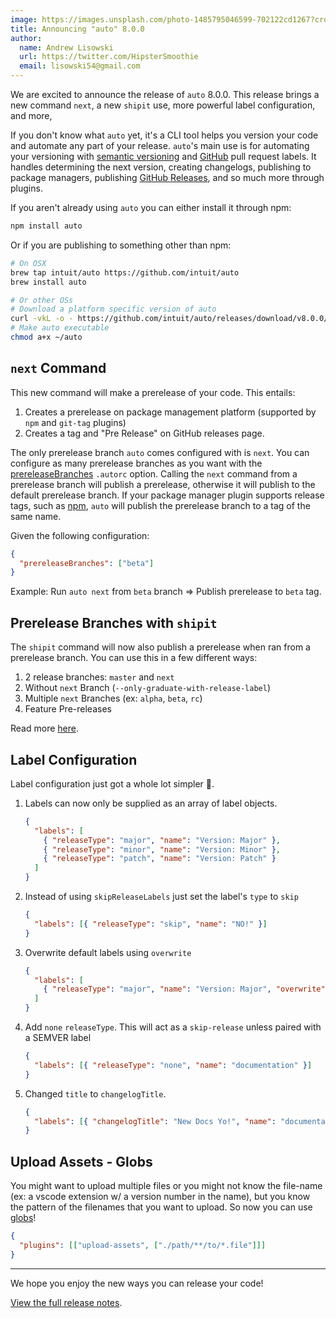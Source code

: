 ```yaml
---
image: https://images.unsplash.com/photo-1485795046599-702122cd1267?crop=entropy&cs=tinysrgb&fit=crop&fm=jpg&h=500&ixid=eyJhcHBfaWQiOjF9&ixlib=rb-1.2.1&q=80&w=1950
title: Announcing "auto" 8.0.0
author:
  name: Andrew Lisowski
  url: https://twitter.com/HipsterSmoothie
  email: lisowski54@gmail.com
---
```


We are excited to announce the release of `auto` 8.0.0.
This release brings a new command `next`, a new `shipit` use, more powerful label configuration, and more,

If you don't know what `auto` yet, it's a CLI tool helps you version your code and automate any part of your release.
`auto`'s main use is for automating your versioning with [semantic versioning](https://semver.org/) and [GitHub](https://github.com/) pull request labels.
It handles determining the next version, creating changelogs, publishing to package managers, publishing [GitHub Releases](https://help.github.com/en/github/administering-a-repository/about-releases), and so much more through plugins.

If you aren't already using `auto` you can either install it through npm:

```sh
npm install auto
```

Or if you are publishing to something other than npm:

```sh
# On OSX
brew tap intuit/auto https://github.com/intuit/auto
brew install auto

# Or other OSs
# Download a platform specific version of auto
curl -vkL -o - https://github.com/intuit/auto/releases/download/v8.0.0/auto-linux.gz | gunzip > ~/auto
# Make auto executable
chmod a+x ~/auto
```

## `next` Command

This new command will make a prerelease of your code. This entails:

1. Creates a prerelease on package management platform (supported by `npm` and `git-tag` plugins)
2. Creates a tag and "Pre Release" on GitHub releases page.

The only prerelease branch `auto` comes configured with is `next`.
You can configure as many prerelease branches as you want with the [prereleaseBranches](../pages/autorc.md#prerelease-branches) `.autorc` option.
Calling the `next` command from a prerelease branch will publish a prerelease, otherwise it will publish to the default prerelease branch.
If your package manager plugin supports release tags, such as [npm](../../plugins/npm/README.md), `auto` will publish the prerelease branch to a tag of the same name.

Given the following configuration:

```json
{
  "prereleaseBranches": ["beta"]
}
```

Example: Run `auto next` from `beta` branch => Publish prerelease to `beta` tag.

## Prerelease Branches with `shipit`

The `shipit` command will now also publish a prerelease when ran from a prerelease branch. You can use this in a few different ways:

1. 2 release branches: `master` and `next`
2. Without `next` Branch (`--only-graduate-with-release-label`)
3. Multiple `next` Branches (ex: `alpha`, `beta`, `rc`)
4. Feature Pre-releases

Read more [here](../pages/generated/shipit.md#prereleases).

## Label Configuration

Label configuration just got a whole lot simpler 🎉.

1. Labels can now only be supplied as an array of label objects.

   ```json
   {
     "labels": [
       { "releaseType": "major", "name": "Version: Major" },
       { "releaseType": "minor", "name": "Version: Minor" },
       { "releaseType": "patch", "name": "Version: Patch" }
     ]
   }
   ```

2. Instead of using `skipReleaseLabels` just set the label's `type` to `skip`

   ```json
   {
     "labels": [{ "releaseType": "skip", "name": "NO!" }]
   }
   ```

3. Overwrite default labels using `overwrite`

   ```json
   {
     "labels": [
       { "releaseType": "major", "name": "Version: Major", "overwrite": true }
     ]
   }
   ```

4. Add `none` `releaseType`. This will act as a `skip-release` unless paired with a SEMVER label

   ```json
   {
     "labels": [{ "releaseType": "none", "name": "documentation" }]
   }
   ```

5. Changed `title` to `changelogTitle`.

   ```json
   {
     "labels": [{ "changelogTitle": "New Docs Yo!", "name": "documentation" }]
   }
   ```

## Upload Assets - Globs

You might want to upload multiple files or you might not know the file-name (ex: a vscode extension w/ a version number in the name), but you know the pattern of the filenames that you want to upload.
So now you can use [globs](https://github.com/mrmlnc/fast-glob#basic-syntax)!

```json
{
  "plugins": [["upload-assets", ["./path/**/to/*.file"]]]
}
```

---

We hope you enjoy the new ways you can release your code!

[View the full release notes](https://github.com/intuit/auto/releases/tag/v8.0.0).
